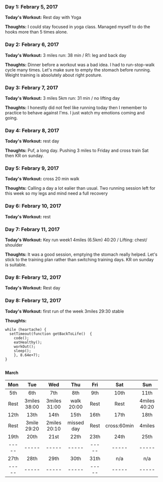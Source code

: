 ### Day 1: Febrary 5, 2017
**Today's Workout:** Rest day with Yoga 

**Thoughts:** I could stay focused in yoga class. Managed myself to do the hooks more than 5 times alone. 

### Day 2: Febrary 6, 2017
**Today's Workout:** 3 miles run: 38 min / R1: leg and back day 

**Thoughts:** Dinner before a workout was a bad idea. I had to run-stop-walk cycle many times. Let's make sure to empty the stomach before running. Weight training is absolutely about right posture. 


### Day 3: Febrary 7, 2017
**Today's Workout:** 3 miles 5km run: 31 min / no lifting day  

**Thoughts:** I honestly did not feel like running today then I remember to practice to behave against I'ms. I just watch my emotions coming and going.


### Day 4: Febrary 8, 2017
**Today's Workout:** rest day 

**Thoughts:** Puf, a long day. Pushing 3 miles to Friday and cross train Sat then KR on sunday.

### Day 5: Febrary 9, 2017
**Today's Workout:** cross 20 min walk 

**Thoughts:** Calling a day a lot ealier than usual. Two running session left for this week so my legs and mind need a full recovery 


### Day 6: Febrary 10, 2017
**Today's Workout:** rest

### Day 7: Febrary 11, 2017

**Today's Workout:** Key run week1 4miles (6.5km) 40:20 / Lifting: chest/ shoulder

**Thoughts:** It was a good session, emptying the stomach really helped. Let's stick to the training plan rather than switching training days. KR on sunday is suitable.
### Day 8: Febrary 12, 2017

**Today's Workout:** Rest day 

### Day 8: Febrary 12, 2017

**Today's Workout:** first run of the week 3miles 29:30 stable 

**Thoughts:** 
```
while (heartache) {
  setTimeout(function getBackToLife()  {
    code();
    eatHealthy();
    workOut();
    sleep();
    }, 8.64e+7);
}
         
```

**March** 

| Mon | Tue | Wed | Thu | Fri | Sat | Sun |    
|:---:|:---:|:---:|:---:|:---:|:---:|:---:|
| 5th | 6th | 7th | 8th | 9th | 10th| 11th|
| Rest| 3miles 38:00 | 3miles 31:00 |  walk 20:00 | Rest | Rest | 4miles 40:20|
| 12th| 13th | 14th | 15th | 16th | 17th | 18th |
| Rest| 3mile 29:20 | 2miles 20:10 |missed day |Rest|cross:60min | 4miles|
| 19th|20th |21st |22th | 23th | 24th | 25th | 26th  |
|-----|-----|-----|-----|-----|-----|-----|
| 27th | 28th | 29th | 30th | 31th  | n/a | n/a | 
|-----|-----|-----|-----|-----|-----|-----|
